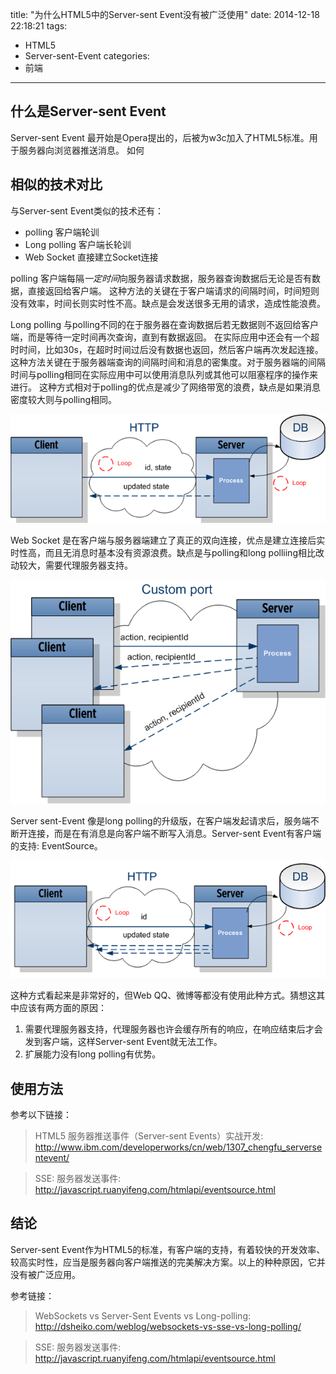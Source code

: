 title: "为什么HTML5中的Server-sent Event没有被广泛使用"
date: 2014-12-18 22:18:21
tags:
- HTML5
- Server-sent-Event
categories: 
- 前端

---

## 什么是Server-sent Event

Server-sent Event 最开始是Opera提出的，后被为w3c加入了HTML5标准。用于服务器向浏览器推送消息。
如何

## 相似的技术对比

与Server-sent Event类似的技术还有：

- polling 客户端轮训
- Long polling 客户端长轮训
- Web Socket 直接建立Socket连接

polling 客户端每隔*一定时间*向服务器请求数据，服务器查询数据后无论是否有数据，直接返回给客户端。
这种方法的关键在于客户端请求的间隔时间，时间短则没有效率，时间长则实时性不高。缺点是会发送很多无用的请求，造成性能浪费。

Long polling 与polling不同的在于服务器在查询数据后若无数据则不返回给客户端，而是等待一定时间再次查询，直到有数据返回。
在实际应用中还会有一个超时时间，比如30s，在超时时间过后没有数据也返回，然后客户端再次发起连接。
这种方法关键在于服务器端查询的间隔时间和消息的密集度。对于服务器端的间隔时间与polling相同在实际应用中可以使用消息队列或其他可以阻塞程序的操作来进行。
这种方式相对于polling的优点是减少了网络带宽的浪费，缺点是如果消息密度较大则与polling相同。

![](https://github.com/fly2xiang/fly2xiang_blog/raw/master/images/long-polling.png)

Web Socket 是在客户端与服务器端建立了真正的双向连接，优点是建立连接后实时性高，而且无消息时基本没有资源浪费。缺点是与polling和long polliing相比改动较大，需要代理服务器支持。

![](https://github.com/fly2xiang/fly2xiang_blog/raw/master/images/websocket.png)

Server sent-Event 像是long polling的升级版，在客户端发起请求后，服务端不断开连接，而是在有消息是向客户端不断写入消息。Server-sent Event有客户端的支持: EventSource。

![](https://github.com/fly2xiang/fly2xiang_blog/raw/master/images/server-sent-event.png)

这种方式看起来是非常好的，但Web QQ、微博等都没有使用此种方式。猜想这其中应该有两方面的原因：

1. 需要代理服务器支持，代理服务器也许会缓存所有的响应，在响应结束后才会发到客户端，这样Server-sent Event就无法工作。
2. 扩展能力没有long polling有优势。

## 使用方法

参考以下链接：
> HTML5 服务器推送事件（Server-sent Events）实战开发: <http://www.ibm.com/developerworks/cn/web/1307_chengfu_serversentevent/>

> SSE: 服务器发送事件: <http://javascript.ruanyifeng.com/htmlapi/eventsource.html>

## 结论

Server-sent Event作为HTML5的标准，有客户端的支持，有着较快的开发效率、较高实时性，应当是服务器向客户端推送的完美解决方案。以上的种种原因，它并没有被广泛应用。

参考链接：
> WebSockets vs Server-Sent Events vs Long-polling: <http://dsheiko.com/weblog/websockets-vs-sse-vs-long-polling/>

> SSE: 服务器发送事件: <http://javascript.ruanyifeng.com/htmlapi/eventsource.html>